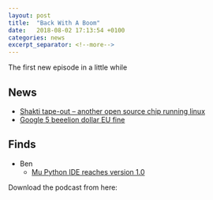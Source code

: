 ```yaml
---
layout: post
title:  "Back With A Boom"
date:   2018-08-02 17:13:54 +0100
categories: news
excerpt_separator: <!--more-->
---
```

The first new episode in a little while

<!--more-->

## News
* [Shakti tape-out – another open source chip running linux](http://www.geekdave.in/2018/07/indias-first-risc-v-is-here-linux-boots.html)
* [Google 5 beeelion dollar EU fine](https://www.bbc.co.uk/news/technology-44858238)

## Finds
* Ben
  * [Mu Python IDE reaches version 1.0](https://codewith.mu/)


Download the podcast from here:
